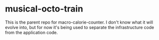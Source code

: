 # musical-octo-train
This is the parent repo for macro-calorie-counter. I don't know what it will evolve into, but for now it's being used to separate the infrastructure code from the application code.
